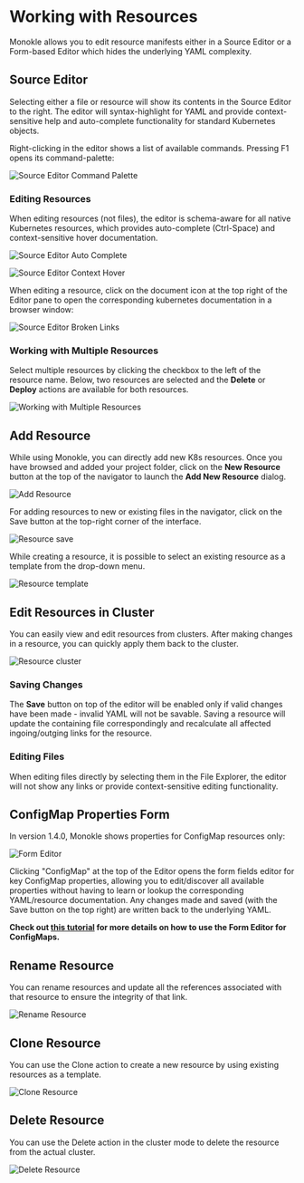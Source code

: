 # Working with Resources

Monokle allows you to edit resource manifests either in a Source Editor or a Form-based Editor which hides the underlying YAML complexity.

## **Source Editor**

Selecting either a file or resource will show its contents in the Source Editor to the right. The editor will syntax-highlight for
YAML and provide context-sensitive help and auto-complete functionality for standard Kubernetes objects.

Right-clicking in the editor shows a list of available commands. Pressing F1 opens its command-palette:

![Source Editor Command Palette](img/source-editor-command-palette-1.5.0.png)

### **Editing Resources**

When editing resources (not files), the editor is schema-aware for all native Kubernetes resources, which provides
auto-complete (Ctrl-Space) and context-sensitive hover documentation.

![Source Editor Auto Complete](img/source-editor-auto-complete-1.5.0.png)

![Source Editor Context Hover](img/source-editor-context-hover.png)

When editing a resource, click on the document icon at the top right of the Editor pane to open the corresponding kubernetes documentation in a browser window:

![Source Editor Broken Links](img/resource-open-k8s-documentation-1.5.0.png) 

<!---### **Resource Links**

Resource links are marked in the gutter and underlined in the Editor, with corresponding hover/popup windows to show linked resources:

![Source Editor Resource Links](img/source-editor-resource-links.png)

Broken links are shown with yellow triangles in the Editor as in the Navigator:

![Source Editor Broken Links](img/source-editor-broken-links.png)

While hovering over a broken link in the Editor, a pop-up window will allow you to create that resource:

![Create Resource Broken Links](img/create-resource-unsatisfied-link-1.5.0.png)-->

### **Working with Multiple Resources**

Select multiple resources by clicking the checkbox to the left of the resource name. Below, two resources are selected and the **Delete** or **Deploy** actions are available for both resources.

![Working with Multiple Resources](img/select-multi-resource-1.5.0.png) 

## **Add Resource**

While using Monokle, you can directly add new K8s resources. Once you have browsed and added your project folder, click on the **New Resource** button at the top of the navigator to launch the **Add New Resource** dialog.

![Add Resource](img/add-resource-1.5.0.png)

For adding resources to new or existing files in the navigator, click on the Save button at the top-right corner of the interface.

![Resource save](img/add-resource-save.png)

While creating a resource, it is possible to select an existing resource as a template from the drop-down menu. 

![Resource template](img/template.png)



## **Edit Resources in Cluster**

You can easily view and edit resources from clusters. After making changes in a resource, you can quickly apply them back to the cluster.

![Resource cluster](img/resource-cluster.png)

### **Saving Changes**

The **Save** button on top of the editor will be enabled only if valid changes have been made - invalid YAML will not be savable. Saving a resource will update the containing file correspondingly and recalculate all affected ingoing/outging links for
the resource.

### **Editing Files**

When editing files directly by selecting them in the File Explorer, the editor will not show any links or provide context-sensitive editing functionality.

## **ConfigMap Properties Form**

In version 1.4.0, Monokle shows properties for ConfigMap resources only:

![Form Editor](img/form-editor-1.5.0.png)

Clicking "ConfigMap" at the top of the Editor opens the  form fields editor for key ConfigMap properties, allowing you to edit/discover all available properties without 
having to learn or lookup the corresponding YAML/resource documentation. Any changes made and saved (with the Save button on the top right)
are written back to the underlying YAML. 

**Check out [this tutorial](tutorials/how-to-create-and-edit-configmap.md) for more details 
on how to use the Form Editor for ConfigMaps.**

## **Rename Resource**

You can rename resources and update all the references associated with that resource to ensure the integrity of that link.

![Rename Resource](img/rename.png)

## **Clone Resource**

You can use the Clone action to create a new resource by using existing resources as a template. 

![Clone Resource](img/clone.png)

## **Delete Resource**

You can use the Delete action in the cluster mode to delete the resource from the actual cluster. 

![Delete Resource](img/delete.png)

